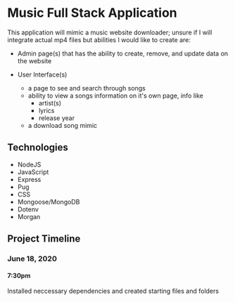 # Music Full Stack Application
This application will mimic a music website downloader; unsure if I will integrate actual mp4 files but abilities I would like to create are:<br>

- Admin page(s) that has the ability to create, remove, and update data on the website

- User Interface(s)
    - a page to see and search through songs
    - ability to view a songs information on it's own page, info like
        - artist(s)
        - lyrics
        - release year
    - a download song mimic

## Technologies
- NodeJS
- JavaScript
- Express
- Pug
- CSS
- Mongoose/MongoDB
- Dotenv
- Morgan

## Project Timeline
### June 18, 2020
#### 7:30pm
Installed neccessary dependencies and created starting files and folders